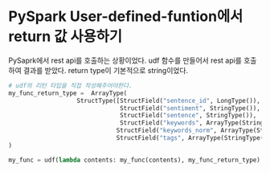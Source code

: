 # PySpark User-defined-funtion에서 return 값 사용하기

PySaprk에서 rest api를 호출하는 상황이었다.
udf 함수를 만들어서 rest api를 호출하여 결과를 받았다. return type이 기본적으로 string이었다.

``` python
# udf의 리턴 타입을 직접 작성해주어야한다.
my_func_return_type =  ArrayType(
                   StructType([StructField("sentence_id", LongType()),
                               StructField("sentiment", StringType()),
                               StructField("sentence", StringType()),
                               StructField("keywords", ArrayType(StringType())),
                              StructField("keywords_norm", ArrayType(StringType())),
                              StructField("tags", ArrayType(StringType()))])
)

my_func = udf(lambda contents: my_func(contents), my_func_return_type)
```
